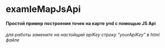 # examleMapJsApi
#### Простой пример построения точек на карте ynd с помощью JS Api
###### для работы замените на настойщий apiKey строку "yourApiKey" в html файле